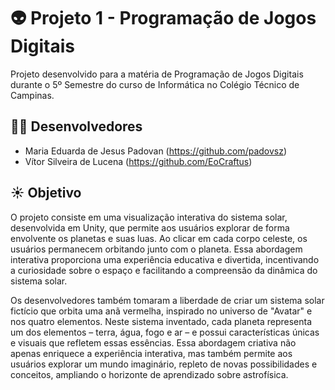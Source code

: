 # 👽 Projeto 1 - Programação de Jogos Digitais
Projeto desenvolvido para a matéria de Programação de Jogos Digitais durante o 5º Semestre do curso de Informática no Colégio Técnico de Campinas.

## 🧑‍🚀 Desenvolvedores
- Maria Eduarda de Jesus Padovan (https://github.com/padovsz)
- Vítor Silveira de Lucena (https://github.com/EoCraftus)

## ☀️ Objetivo
O projeto consiste em uma visualização interativa do sistema solar, desenvolvida em Unity, que permite aos usuários explorar de forma envolvente os planetas e suas luas. Ao clicar em cada corpo celeste, os usuários permanecem orbitando junto com o planeta. Essa abordagem interativa proporciona uma experiência educativa e divertida, incentivando a curiosidade sobre o espaço e facilitando a compreensão da dinâmica do sistema solar.

Os desenvolvedores também tomaram a liberdade de criar um sistema solar fictício que orbita uma anã vermelha, inspirado no universo de "Avatar" e nos quatro elementos. Neste sistema inventado, cada planeta representa um dos elementos – terra, água, fogo e ar – e possui características únicas e visuais que refletem essas essências. Essa abordagem criativa não apenas enriquece a experiência interativa, mas também permite aos usuários explorar um mundo imaginário, repleto de novas possibilidades e conceitos, ampliando o horizonte de aprendizado sobre astrofísica.
